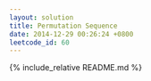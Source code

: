 ```yaml
---
layout: solution
title: Permutation Sequence
date: 2014-12-29 00:26:24 +0800
leetcode_id: 60
---
```

{% include_relative README.md %}
